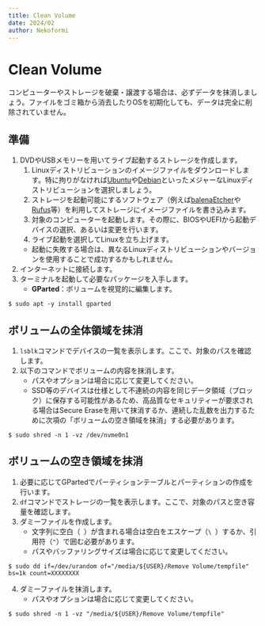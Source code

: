 ```yaml
---
title: Clean Volume
date: 2024/02
author: Nekoformi
---
```


# Clean Volume

コンピューターやストレージを破棄・譲渡する場合は、必ずデータを抹消しましょう。ファイルをゴミ箱から消去したりOSを初期化しても、データは完全に削除されていません。

## 準備

1. DVDやUSBメモリーを用いてライブ起動するストレージを作成します。
    1. Linuxディストリビューションのイメージファイルをダウンロードします。特に拘りがなければ[Ubuntu](https://ubuntu.com/download)や[Debian](https://www.debian.org/)といったメジャーなLinuxディストリビューションを選択しましょう。
    2. ストレージを起動可能にするソフトウェア（例えば[balenaEtcher](https://etcher.balena.io/)や[Rufus](https://rufus.ie/en/)等）を利用してストレージにイメージファイルを書き込みます。
    3. 対象のコンピューターを起動します。その際に、BIOSやUEFIから起動デバイスの選択、あるいは変更を行います。
    4. ライブ起動を選択してLinuxを立ち上げます。
    - 起動に失敗する場合は、異なるLinuxディストリビューションやバージョンを使用することで成功するかもしれません。
2. インターネットに接続します。
3. ターミナルを起動して必要なパッケージを入手します。
    - **GParted**：ボリュームを視覚的に編集します。

```sh:Bash
$ sudo apt -y install gparted
```

## ボリュームの全体領域を抹消

1. `lsblk`コマンドでデバイスの一覧を表示します。ここで、対象のパスを確認します。
2. 以下のコマンドでボリュームの内容を抹消します。
    - パスやオプションは場合に応じて変更してください。
    - SSD等のデバイスは仕様として不連続の内容を同じデータ領域（ブロック）に保存する可能性があるため、高品質なセキュリティーが要求される場合はSecure Eraseを用いて抹消するか、連続した乱数を出力するために次項の「ボリュームの空き領域を抹消」する必要があります。

```sh:Bash
$ sudo shred -n 1 -vz /dev/nvme0n1
```

## ボリュームの空き領域を抹消

1. 必要に応じてGPartedでパーティションテーブルとパーティションの作成を行います。
2. `df`コマンドでストレージの一覧を表示します。ここで、対象のパスと空き容量を確認します。
3. ダミーファイルを作成します。
    - 文字列に空白（` `）が含まれる場合は空白をエスケープ（`\ `）するか、引用符（`"`）で囲む必要があります。
    - パスやバッファリングサイズは場合に応じて変更してください。

```sh:Bash
$ sudo dd if=/dev/urandom of="/media/${USER}/Remove Volume/tempfile" bs=1k count=XXXXXXXX
```

4. ダミーファイルを抹消します。
    - パスやオプションは場合に応じて変更してください。

```sh:Bash
$ sudo shred -n 1 -vz "/media/${USER}/Remove Volume/tempfile"
```
